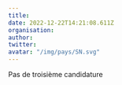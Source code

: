 ```yaml
---
title: 
date: 2022-12-22T14:21:08.611Z
organisation: 
author: 
twitter: 
avatar: "/img/pays/SN.svg"
---
```


Pas de troisième candidature